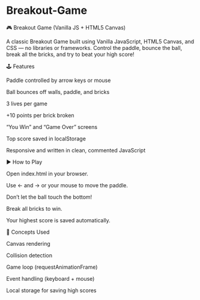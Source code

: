 # Breakout-Game
🎮 Breakout Game (Vanilla JS + HTML5 Canvas)

A classic Breakout Game built using Vanilla JavaScript, HTML5 Canvas, and CSS — no libraries or frameworks.
Control the paddle, bounce the ball, break all the bricks, and try to beat your high score!

🕹️ Features

Paddle controlled by arrow keys or mouse

Ball bounces off walls, paddle, and bricks

3 lives per game

+10 points per brick broken

“You Win” and “Game Over” screens

Top score saved in localStorage

Responsive and written in clean, commented JavaScript

▶️ How to Play

Open index.html in your browser.

Use ← and → or your mouse to move the paddle.

Don’t let the ball touch the bottom!

Break all bricks to win.

Your highest score is saved automatically.

🧠 Concepts Used

Canvas rendering

Collision detection

Game loop (requestAnimationFrame)

Event handling (keyboard + mouse)

Local storage for saving high scores
